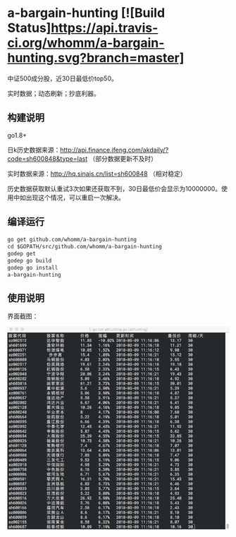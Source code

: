 # a-bargain-hunting [![Build Status]https://api.travis-ci.org/whomm/a-bargain-hunting.svg?branch=master]

中证500成分股，近30日最低价top50。

实时数据；动态刷新；抄底利器。
## 构建说明
go1.8+

日k历史数据来源：http://api.finance.ifeng.com/akdaily/?code=sh600848&type=last （部分数据更新不及时）

实时数据来源：http://hq.sinajs.cn/list=sh600848 （相对稳定）

历史数据获取默认重试3次如果还获取不到，30日最低价会显示为10000000。使用中如出现这个情况，可以重启一次解决。

## 编译运行

    go get github.com/whomm/a-bargain-hunting
    cd $GOPATH/src/github.com/whomm/a-bargain-hunting
    godep get
    godep go build
    godep go install
    a-bargain-hunting   

## 使用说明
界面截图：

 ![image](https://github.com/whomm/a-bargain-hunting/raw/master/screenshot.png)


